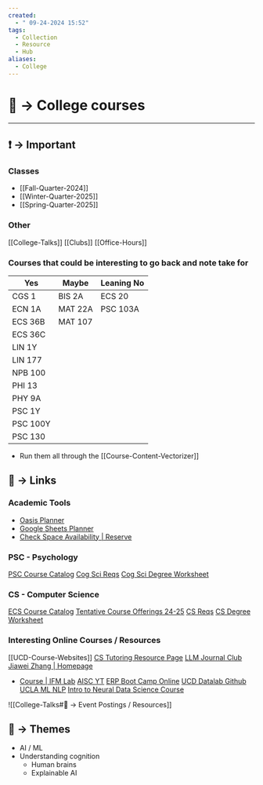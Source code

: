 ```yaml
---
created:
  - " 09-24-2024 15:52"
tags:
  - Collection
  - Resource
  - Hub
aliases:
  - College
---
```



# 📗 -> College courses
---
## ❗ ->  Important
### Classes
- [[Fall-Quarter-2024]]
- [[Winter-Quarter-2025]]
- [[Spring-Quarter-2025]]


### Other
[[College-Talks]]
[[Clubs]]
[[Office-Hours]]


### Courses that could be interesting to go back and note take for
| Yes      | Maybe   | Leaning No |
| -------- | ------- | ---------- |
| CGS 1    | BIS 2A  | ECS 20     |
| ECN 1A   | MAT 22A | PSC 103A   |
| ECS 36B  | MAT 107 |            |
| ECS 36C  |         |            |
| LIN 1Y   |         |            |
| LIN 177  |         |            |
| NPB 100  |         |            |
| PHI 13   |         |            |
| PHY 9A   |         |            |
| PSC 1Y   |         |            |
| PSC 100Y |         |            |
| PSC 130  |         |            |
- Run them all through the [[Course-Content-Vectorizer]]


## 🔗 -> Links
### Academic Tools
- [Oasis Planner](https://oasis.ucdavis.edu/forms/academicplan/?draftId=801691&sv=true)
- [Google Sheets Planner](https://docs.google.com/spreadsheets/d/1__G4rgF0VkzTWZtMhcLAgzr1wVP5iUdgctAXhnoWkYY/edit?gid=2038945149#gid=2038945149)
- [Check Space Availability | Reserve](https://ces-apps.ucdavis.edu/Public/plan/space/index.cfm?ticket=ST-273805--OVc4v457LXsxHkQSYY-cqHhXHg-casweb7)

### PSC - Psychology
[PSC Course Catalog](https://catalog.ucdavis.edu/courses-subject-code/psc/)
[Cog Sci Reqs](https://catalog.ucdavis.edu/departments-programs-degrees/cognitive-science/cognitive-science-bs/#requirementstext)
[Cog Sci Degree Worksheet](https://oasis.ucdavis.edu/forms/worksheet/worksheet.aspx?worksheetId=775640&sv=true)

### CS - Computer Science
[ECS Course Catalog](https://catalog.ucdavis.edu/courses-subject-code/ecs/)
[Tentative Course Offerings 24-25](https://cs.ucdavis.edu/course-schedule)
[CS Reqs](https://catalog.ucdavis.edu/departments-programs-degrees/computer-science-engineering/computer-science-engineering-bs/#requirementstext)
[CS Degree Worksheet](https://oasis.ucdavis.edu/forms/worksheet/worksheet.aspx?worksheetId=797733&sv=true)

### Interesting Online Courses / Resources
[[UCD-Course-Websites]]
[CS Tutoring Resource Page](https://ucd-cs-tutoring.notion.site/UCD-CS-Tutoring-Notion-Page-1394d2cecf0d4f36805fa1376f9758cc)
[LLM Journal Club](https://g-simmons.github.io/llm_persona_website/journal.html)
[Jiawei Zhang | Homepage](https://jiaweizhang.net/)
- [Course | IFM Lab](https://www.ifmlab.org/courses.html)
[AISC YT](https://www.youtube.com/@aiscdavis/videos) 
[ERP Boot Camp Online](https://erpinfo.org/the-erp-boot-camp)
[UCD Datalab Github](https://github.com/orgs/ucdavisdatalab/repositories)
[UCLA ML NLP](https://uclanlp.github.io/CS269-17/overview)
[Intro to Neural Data Science Course](https://github.com/neural-data-science/NESC_3505_textbook)

![[College-Talks#🔗 -> Event Postings / Resources]]


## 📌 -> Themes
- AI / ML
- Understanding cognition
	- Human brains
	- Explainable AI

